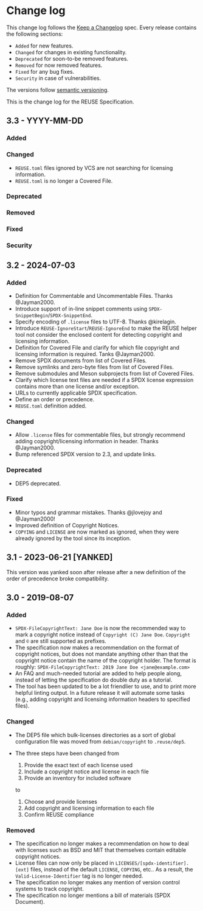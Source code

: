 <!--
SPDX-FileCopyrightText: 2019 Free Software Foundation Europe e.V.
SPDX-FileCopyrightText: 2023 DB Systel GmbH

SPDX-License-Identifier: CC-BY-SA-4.0
-->

# Change log

This change log follows the [Keep a
Changelog](http://keepachangelog.com/) spec. Every release contains the
following sections:

-   `Added` for new features.
-   `Changed` for changes in existing functionality.
-   `Deprecated` for soon-to-be removed features.
-   `Removed` for now removed features.
-   `Fixed` for any bug fixes.
-   `Security` in case of vulnerabilities.

The versions follow [semantic versioning](https://semver.org).

This is the change log for the REUSE Specification.

<!--
## Unreleased - YYYY-MM-DD

### Added

### Changed

### Deprecated

### Removed

### Fixed

### Security
-->

## 3.3 - YYYY-MM-DD

### Added

### Changed

- `REUSE.toml` files ignored by VCS are not searching for licensing information.
- `REUSE.toml` is no longer a Covered File.

### Deprecated

### Removed

### Fixed

### Security

## 3.2 - 2024-07-03

### Added

- Definition for Commentable and Uncommentable Files. Thanks @Jayman2000.
- Introduce support of in-line snippet comments using
  `SPDX-SnippetBegin`/`SPDX-SnippetEnd`.
- Specify encoding of `.license` files to UTF-8. Thanks @kirelagin.
- Introduce `REUSE-IgnoreStart`/`REUSE-IgnoreEnd` to make the REUSE helper tool
  not consider the enclosed content for detecting copyright and licensing
  information.
- Definition for Covered File and clarify for which file copyright and licensing
  information is required. Tanks @Jayman2000.
- Remove SPDX documents from list of Covered Files.
- Remove symlinks and zero-byte files from list of Covered Files.
- Remove submodules and Meson subprojects from list of Covered Files.
- Clarify which license text files are needed if a SPDX license expression
  contains more than one license and/or exception.
- URLs to currently applicable SPDX specification.
- Define an order or precedence.
- `REUSE.toml` definition added.

### Changed

- Allow `.license` files for commentable files, but strongly recommend adding
  copyright/licensing information in header. Thanks @Jayman2000.
- Bump referenced SPDX version to 2.3, and update links.

### Deprecated

- DEP5 deprecated.

### Fixed

- Minor typos and grammar mistakes. Thanks @jlovejoy and @Jayman2000!
- Improved definition of Copyright Notices.
- `COPYING` and `LICENSE` are now marked as ignored, when they were already
  ignored by the tool since its inception.

## 3.1 - 2023-06-21 [YANKED]

This version was yanked soon after release after a new definition of the order
of precedence broke compatibility.

## 3.0 - 2019-08-07

### Added

- `SPDX-FileCopyrightText: Jane Doe` is now the recommended way to mark a copyright
  notice instead of `Copyright (C) Jane Doe`. `Copyright` and `©` are still
  supported as prefixes.
- The specification now makes a recommendation on the format of copyright
  notices, but does not mandate anything other than that the copyright notice
  contain the name of the copyright holder. The format is roughly:
  `SPDX-FileCopyrightText: 2019 Jane Doe <jane@example.com>`
- An FAQ and much-needed tutorial are added to help people along, instead of
  letting the specification do double duty as a tutorial.
- The tool has been updated to be a lot friendlier to use, and to print more
  helpful linting output. In a future release it will automate some tasks (e.g.,
  adding copyright and licensing information headers to specified files).

### Changed

- The DEP5 file which bulk-licenses directories as a sort of global
  configuration file was moved from `debian/copyright` to `.reuse/dep5`.
- The three steps have been changed from
  1. Provide the exact text of each license used
  2. Include a copyright notice and license in each file
  3. Provide an inventory for included software

  to

  1. Choose and provide licenses
  2. Add copyright and licensing information to each file
  3. Confirm REUSE compliance

### Removed

- The specification no longer makes a recommendation on how to deal with
  licenses such as BSD and MIT that themselves contain editable copyright
  notices.
- License files can now only be placed in `LICENSES/[spdx-identifier].[ext]`
  files, instead of the default `LICENSE`, `COPYING`, etc.. As a result, the
  `Valid-License-Identifier` tag is no longer needed.
- The specification no longer makes any mention of version control systems to
  track copyright.
- The specification no longer mentions a bill of materials (SPDX Document).
